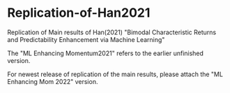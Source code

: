 # Replication-of-Han2021
Replication of Main results of Han(2021) "Bimodal Characteristic Returns and Predictability Enhancement via Machine Learning"

The "ML Enhancing Momentum2021" refers to the earlier unfinished version.

For newest release of replication of the main results, please attach the "ML Enhancing Mom 2022" version.
